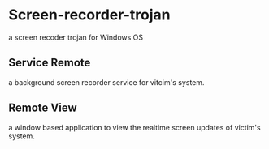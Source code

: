 # Screen-recorder-trojan
a screen recoder trojan for Windows OS

## Service Remote 
a background screen recorder service for vitcim's system.

## Remote View
a window based application to view the realtime screen updates of victim's system.
